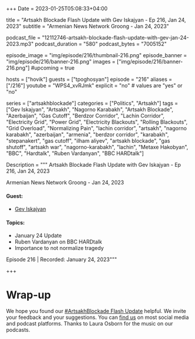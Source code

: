 +++
Date = 2023-01-25T05:08:33+04:00

title = "Artsakh Blockade Flash Update with Gev Iskajyan - Ep 216, Jan 24, 2023"
subtitle = "Armenian News Network Groong - Jan 24, 2023"

podcast_file = "12112746-artsakh-blockade-flash-update-with-gev-jan-24-2023.mp3"
podcast_duration = "580"
podcast_bytes = "7005152"

episode_image = "img/episode/216/thumbnail-216.png"
episode_banner = "img/episode/216/banner-216.png"
images = ["img/episode/216/banner-216.png"]
#upcoming = true 

hosts = ["hovik"]
guests = ["tpoghosyan"]
episode = "216"
aliases = ["/216"]
youtube = "WPS4_xvRJmk"
explicit = "no" # values are "yes" or "no"


series = ["artsakhblockade"]
categories = ["Politics", "Artsakh"]
tags = ["Gev Iskajyan", "Artsakh", "Nagorno Karabakh", "Artsakh Blockade", "Azerbaijan", "Gas Cutoff", "Berdzor Corridor", "Lachin Corridor", "Electricity Grid", "Power Grid", "Electricity Blackouts", "Rolling Blackouts", "Grid Overload", "Normalizing Pain", "lachin corridor", "artsakh", "nagorno karabakh", "azerbaijan", "armenia", "berdzor corridor", "karabakh", "stepanakert", "gas cutoff", "ilham aliyev", "artsakh blockade", "gas shutoff", "artsakh war", "nagorno-karabakh", "lachin", "Metaxe Hakobyan", "BBC", "Hardtalk", "Ruben Vardanyan", "BBC HARDtalk"]

Description = """
Artsakh Blockade Flash Update with Gev Iskajyan - Ep 216, Jan 24, 2023

Armenian News Network Groong - Jan 24, 2023

#### Guest: 
* [Gev Iskajyan](/guest/giskajyan)

#### Topics:
* January 24 Update
* Ruben Vardanyan on BBC HARDtalk
* Importance to not normalize tragedy

Episode 216 | Recorded: January 24, 2023"""

+++

# Wrap-up

We hope you found our [#ArtsakhBlockade Flash Update](https://podcasts.groong.org/) helpful. We invite your feedback and your suggestions. You can [find us](https://linktr.ee/groong) on most social media and podcast platforms. Thanks to Laura Osborn for the music on our podcasts.

